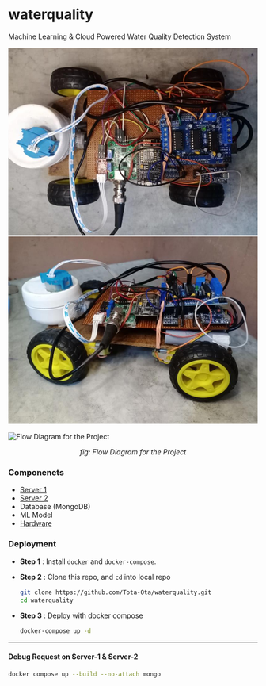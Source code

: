 # waterquality
Machine Learning & Cloud Powered Water Quality Detection System

![Hardware](./Hardware/IMG/1.jpeg)
![Hardware](./Hardware/IMG/2.jpeg)



![Flow Diagram for the Project](./docs/flow.png)

<div align='center'>
    <i>
        fig: Flow Diagram for the Project
    </i>
</div>

### Componenets
- [Server 1](./server-1)
- [Server 2](./server-2)
- Database (MongoDB)
- ML Model 
- [Hardware](./hardware)

### Deployment 

- **Step 1** : Install `docker` and `docker-compose`.

- **Step 2** : Clone this repo, and `cd` into local repo

    ``` bash
    git clone https://github.com/Tota-Ota/waterquality.git
    cd waterquality
    ```

- **Step 3** : Deploy with docker compose 


    ``` bash
    docker-compose up -d 
    ```

---

#### Debug Request on Server-1 & Server-2

``` bash
docker compose up --build --no-attach mongo 
```